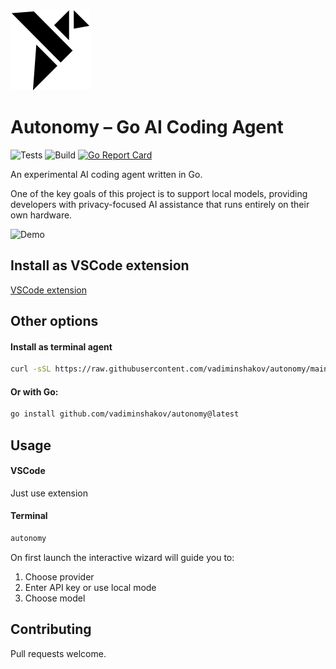 <img src="https://raw.githubusercontent.com/vadiminshakov/autonomy/main/vscode-extension/media/icon.png" alt="Autonomy Logo" width="128" height="128"> 

# Autonomy – Go AI Coding Agent

![Tests](https://github.com/vadiminshakov/autonomy/actions/workflows/test.yml/badge.svg)
![Build](https://github.com/vadiminshakov/autonomy/actions/workflows/release.yml/badge.svg)
[![Go Report Card](https://goreportcard.com/badge/github.com/vadiminshakov/autonomy)](https://goreportcard.com/report/github.com/vadiminshakov/autonomy)

An experimental AI coding agent written in Go. 

One of the key goals of this project is to support local models, providing developers with privacy-focused AI assistance that runs entirely on their own hardware.

![Demo](https://github.com/vadiminshakov/autonomy/releases/download/v0.0.0/demo.gif)

## Install as VSCode extension

[VSCode extension](https://marketplace.visualstudio.com/items?itemName=Autonomy.autonomy-vscode)

## Other options
 
#### Install as terminal agent

```bash
curl -sSL https://raw.githubusercontent.com/vadiminshakov/autonomy/main/install.sh | bash
```

#### Or with Go:

```bash
go install github.com/vadiminshakov/autonomy@latest
```

## Usage

#### VSCode
Just use extension

#### Terminal

```bash
autonomy
```

On first launch the interactive wizard will guide you to:

1. Choose provider
2. Enter API key or use local mode
3. Choose model

## Contributing

Pull requests welcome.
